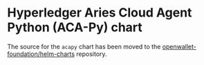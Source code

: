 # Hyperledger Aries Cloud Agent Python (ACA-Py) chart

The source for the `acapy` chart has been moved to the [openwallet-foundation/helm-charts](https://github.com/openwallet-foundation/helm-charts/tree/main/charts/acapy) repository.
